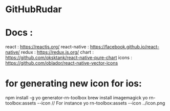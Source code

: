 # GitHubRudar

 # Docs :
  react : https://reactjs.org/
  react-native : https://facebook.github.io/react-native/
  redux : https://redux.js.org/
  chart : https://github.com/oksktank/react-native-pure-chart
  icons : https://github.com/oblador/react-native-vector-icons


# for generating new icon for ios:
npm install -g yo generator-rn-toolbox
brew install imagemagick
yo rn-toolbox:assets --icon <path to your icon>
// For instance
yo rn-toolbox:assets --icon ../icon.png